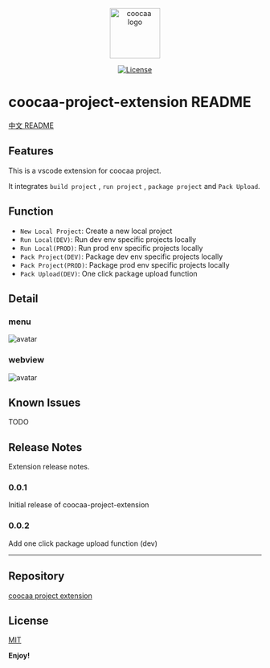 <p align="center"><a href="https://vuejs.org" target="_blank" rel="noopener noreferrer"><img width="100" src="https://ae01.alicdn.com/kf/Hb47a85cc35084db2a6fcb704a5016a5cC.png" alt="coocaa logo"></a></p>

<p align="center">
  <a href="https://github.com/wrh8214158/coocaa-project-extension/blob/main/LICENSE"><img src="https://img.shields.io/npm/l/vue.svg?sanitize=true" alt="License"></a>
  <br>
</p>

# coocaa-project-extension README

[中文 README](README.md)

## Features

This is a vscode extension for coocaa project.

It integrates `build project` , `run project` , `package project` and `Pack Upload`.

## Function

- `New Local Project`: Create a new local project
- `Run Local(DEV)`: Run dev env specific projects locally
- `Run Local(PROD)`: Run prod env specific projects locally
- `Pack Project(DEV)`: Package dev env specific projects locally
- `Pack Project(PROD)`: Package prod env specific projects locally
- `Pack Upload(DEV)`: One click package upload function

## Detail

### menu

![avatar](https://ae01.alicdn.com/kf/Hdfeb07363e4f49deb37ffaf128f7d723K.png)

### webview

![avatar](https://ae01.alicdn.com/kf/H6cf6b92af9844588b348465afa93d6a7Z.png)

## Known Issues

TODO

## Release Notes

Extension release notes.

### 0.0.1

Initial release of coocaa-project-extension

### 0.0.2

Add one click package upload function (dev)

---

## Repository

[coocaa project extension](https://github.com/wrh8214158/coocaa-project-extension)

## License

[MIT](https://opensource.org/licenses/MIT)

**Enjoy!**

